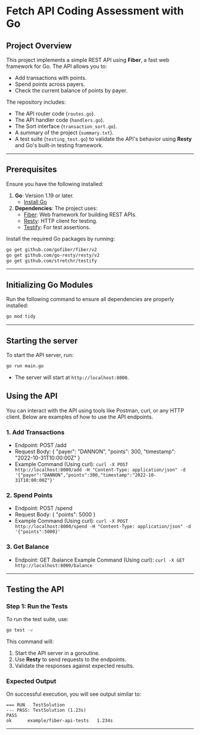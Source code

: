 # Fetch API Coding Assessment with Go

## Project Overview
This project implements a simple REST API using **Fiber**, a fast web framework for Go. The API allows you to:
- Add transactions with points.
- Spend points across payers.
- Check the current balance of points by payer.

The repository includes:
- The API router code (`routes.go`).
- The API handler code (`handlers.go`).
- The Sort interface (`transaction_sort.go`).
- A summary of the project (`summary.txt`).
- A test suite (`testing_test.go`) to validate the API's behavior using **Resty** and Go's built-in testing framework.

---

## Prerequisites
Ensure you have the following installed:
1. **Go**: Version 1.19 or later.
   - [Install Go](https://golang.org/doc/install)
2. **Dependencies**: The project uses:
   - [Fiber](https://github.com/gofiber/fiber): Web framework for building REST APIs.
   - [Resty](https://github.com/go-resty/resty): HTTP client for testing.
   - [Testify](https://github.com/stretchr/testify): For test assertions.

Install the required Go packages by running:
```bash
go get github.com/gofiber/fiber/v2
go get github.com/go-resty/resty/v2
go get github.com/stretchr/testify
```

---

## Initializing Go Modules
Run the following command to ensure all dependencies are properly installed:
```bash
go mod tidy
```
---

## Starting the server
To start the API server, run:
```bash
go run main.go
```
- The server will start at `http://localhost:8000`.

## Using the API
You can interact with the API using tools like Postman, curl, or any HTTP client. Below are examples of how to use the API endpoints.

### 1. Add Transactions
- Endpoint: POST /add
- Request Body: { "payer": "DANNON", "points": 300, "timestamp": "2022-10-31T10:00:00Z" }
- Example Command (Using curl): `curl -X POST http://localhost:8000/add -H "Content-Type: application/json" -d '{"payer":"DANNON","points":300,"timestamp":"2022-10-31T10:00:00Z"}'`
### 2. Spend Points

- Endpoint: POST /spend
- Request Body: { "points": 5000 }
- Example Command (Using curl): `curl -X POST http://localhost:8000/spend -H "Content-Type: application/json" -d '{"points":5000}'`
### 3. Get Balance

- Endpoint: GET /balance
Example Command (Using curl): `curl -X GET http://localhost:8000/balance`
---

## Testing the API
### Step 1: Run the Tests
To run the test suite, use:
```bash
go test -v
```
This command will:
1. Start the API server in a goroutine.
2. Use **Resty** to send requests to the endpoints.
3. Validate the responses against expected results.
### Expected Output
On successful execution, you will see output similar to:
```plaintext
=== RUN   TestSolution
--- PASS: TestSolution (1.23s)
PASS
ok      example/fiber-api-tests   1.234s
```

---
